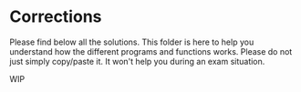 # Corrections

Please find below all the solutions. This folder is here to help you understand how the different programs and functions works. Please do not just simply copy/paste it. It won't help you during an exam situation.

WIP